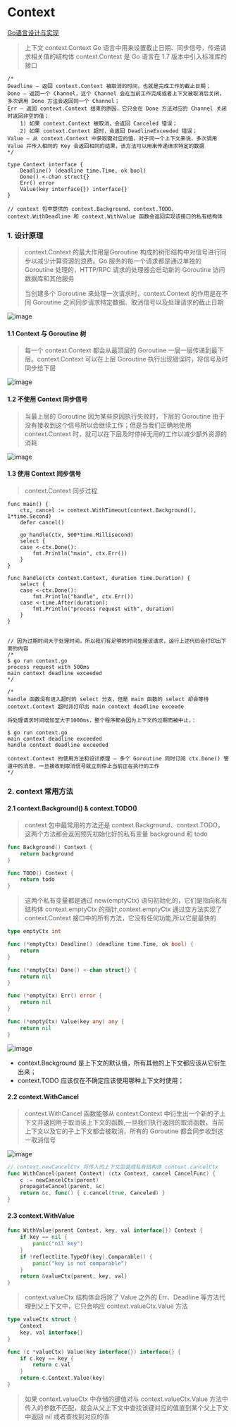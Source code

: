 # Context

[Go语言设计与实现](https://draveness.me/golang/docs/part3-runtime/ch06-concurrency/golang-context/)

> 上下文 context.Context Go 语言中用来设置截止日期、同步信号，传递请求相关值的结构体
> context.Context 是 Go 语言在 1.7 版本中引入标准库的接口

```golang
/*
Deadline — 返回 context.Context 被取消的时间，也就是完成工作的截止日期；
Done — 返回一个 Channel，这个 Channel 会在当前工作完成或者上下文被取消后关闭，多次调用 Done 方法会返回同一个 Channel；
Err — 返回 context.Context 结束的原因，它只会在 Done 方法对应的 Channel 关闭时返回非空的值；
    1) 如果 context.Context 被取消，会返回 Canceled 错误；
    2) 如果 context.Context 超时，会返回 DeadlineExceeded 错误；
Value — 从 context.Context 中获取键对应的值，对于同一个上下文来说，多次调用 Value 并传入相同的 Key 会返回相同的结果，该方法可以用来传递请求特定的数据
*/

type Context interface {
	Deadline() (deadline time.Time, ok bool)
	Done() <-chan struct{}
	Err() error
	Value(key interface{}) interface{}
}

// context 包中提供的 context.Background、context.TODO、context.WithDeadline 和 context.WithValue 函数会返回实现该接口的私有结构体
```

### 1. 设计原理
> context.Context 的最大作用是Goroutine 构成的树形结构中对信号进行同步以减少计算资源的浪费。Go 服务的每一个请求都是通过单独的 Goroutine 处理的，HTTP/RPC 请求的处理器会启动新的 Goroutine 访问数据库和其他服务
> 
> 当创建多个 Goroutine 来处理一次请求时，context.Context 的作用是在不同 Goroutine 之间同步请求特定数据、取消信号以及处理请求的截止日期

![image](./image/context1.png)

#### 1.1 Context 与 Goroutine 树
> 每一个 context.Context 都会从最顶层的 Goroutine 一层一层传递到最下层。context.Context 可以在上层 Goroutine 执行出现错误时，将信号及时同步给下层

![image](./image/golang-without-context.png)

#### 1.2  不使用 Context 同步信号

> 当最上层的 Goroutine 因为某些原因执行失败时，下层的 Goroutine 由于没有接收到这个信号所以会继续工作；但是当我们正确地使用 context.Context 时，就可以在下层及时停掉无用的工作以减少额外资源的消耗

![image](./image/golang-without-context.png)

#### 1.3 使用 Context 同步信号
> context.Context 同步过程
```golang
func main() {
	ctx, cancel := context.WithTimeout(context.Background(), 1*time.Second)
	defer cancel()

	go handle(ctx, 500*time.Millisecond)
	select {
	case <-ctx.Done():
		fmt.Println("main", ctx.Err())
	}
}

func handle(ctx context.Context, duration time.Duration) {
	select {
	case <-ctx.Done():
		fmt.Println("handle", ctx.Err())
	case <-time.After(duration):
		fmt.Println("process request with", duration)
	}
}


// 因为过期时间大于处理时间，所以我们有足够的时间处理该请求，运行上述代码会打印出下面的内容
/*
$ go run context.go
process request with 500ms
main context deadline exceeded
*/

/*
handle 函数没有进入超时的 select 分支，但是 main 函数的 select 却会等待 context.Context 超时并打印出 main context deadline exceede

将处理请求时间增加至大于1000ms，整个程序都会因为上下文的过期而被中止，：

$ go run context.go
main context deadline exceeded
handle context deadline exceeded

context.Context 的使用方法和设计原理 — 多个 Goroutine 同时订阅 ctx.Done() 管道中的消息，一旦接收到取消信号就立刻停止当前正在执行的工作
*/
```

### 2. context 常用方法

#### 2.1 context.Background() & context.TODO()
> context 包中最常用的方法还是 context.Background、context.TODO，这两个方法都会返回预先初始化好的私有变量 background 和 todo

```go
func Background() Context {
	return background
}

func TODO() Context {
	return todo
}
```
> 这两个私有变量都是通过 new(emptyCtx) 语句初始化的，它们是指向私有结构体 context.emptyCtx 的指针,context.emptyCtx 通过空方法实现了 context.Context 接口中的所有方法，它没有任何功能,所以它是最快的
```go
type emptyCtx int

func (*emptyCtx) Deadline() (deadline time.Time, ok bool) {
	return
}

func (*emptyCtx) Done() <-chan struct{} {
	return nil
}

func (*emptyCtx) Err() error {
	return nil
}

func (*emptyCtx) Value(key any) any {
	return nil
}
```
![image](./image/Context%20%E5%B1%82%E7%BA%A7%E5%85%B3%E7%B3%BB.png)
- context.Background 是上下文的默认值，所有其他的上下文都应该从它衍生出来；
- context.TODO 应该仅在不确定应该使用哪种上下文时使用；

#### 2.2 context.WithCancel
> context.WithCancel 函数能够从 context.Context 中衍生出一个新的子上下文并返回用于取消该上下文的函数,一旦我们执行返回的取消函数，当前上下文以及它的子上下文都会被取消，所有的 Goroutine 都会同步收到这一取消信号

![image](./image/Context%20%E5%AD%90%E6%A0%91%E7%9A%84%E5%8F%96%E6%B6%88.png)

```go
// context.newCancelCtx 将传入的上下文包装成私有结构体 context.cancelCtx
func WithCancel(parent Context) (ctx Context, cancel CancelFunc) {
	c := newCancelCtx(parent)
	propagateCancel(parent, &c)
	return &c, func() { c.cancel(true, Canceled) }
}
```

#### 2.3 context.WithValue 
```go
func WithValue(parent Context, key, val interface{}) Context {
	if key == nil {
		panic("nil key")
	}
	if !reflectlite.TypeOf(key).Comparable() {
		panic("key is not comparable")
	}
	return &valueCtx{parent, key, val}
}
```
> context.valueCtx 结构体会将除了 Value 之外的 Err、Deadline 等方法代理到父上下文中，它只会响应 context.valueCtx.Value 方法

```go
type valueCtx struct {
	Context
	key, val interface{}
}

func (c *valueCtx) Value(key interface{}) interface{} {
	if c.key == key {
		return c.val
	}
	return c.Context.Value(key)
}
```

> 如果 context.valueCtx 中存储的键值对与 context.valueCtx.Value 方法中传入的参数不匹配，就会从父上下文中查找该键对应的值直到某个父上下文中返回 nil 或者查找到对应的值